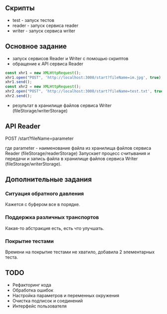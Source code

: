## Скрипты
* test - запуск тестов
* reader - запуск сервиса reader
* writer - запуск сервиса writer

## Основное задание
- запуск сервисов Reader и Writer с помощью скриптов
- обращение к API сервиса Reader
```javascript
const xhr1 = new XMLHttpRequest();
xhr1.open("POST", 'http://localhost:3000/start?fileName=im.jpg', true);
xhr1.send();
const xhr2 = new XMLHttpRequest();
xhr2.open("POST", 'http://localhost:3000/start?fileName=test.txt', true);
xhr2.send();
```
- результат в хранилище файлов сервиса Writer (fileStorage/writerStorage)

## API Reader
POST /start?fileName=parameter

где parameter - наименование файла из хранилища файлов сервиса Reader (fileStorage/readerStorage)
Запускает процесс считывания и передачи и запись файла в хранилище файлов сервиса Writer (fileStorage/writerStorage).

## Дополнительные задания

### Ситуация обратного давления
Кажется с буфером все в порядке.

### Поддержка различных транспортов
Какая-то абстракция есть, есть что улучшать.

### Покрытие тестами
Времени на покрытие тестами не хватило, добавила 2 элементарных теста.

## TODO
- Рефакторинг кода
- Обработка ошибок
- Настройка параметров и переменных окружения
- Очистка подписок и соединений
- Интерфейс пользователя